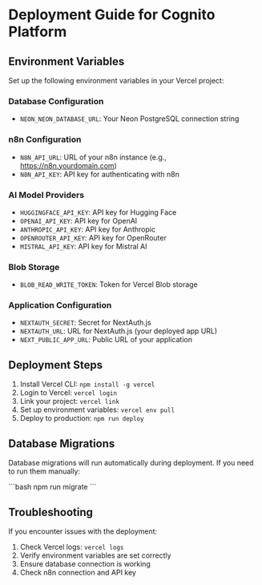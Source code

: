 # Deployment Guide for Cognito Platform

## Environment Variables

Set up the following environment variables in your Vercel project:

### Database Configuration
- `NEON_NEON_DATABASE_URL`: Your Neon PostgreSQL connection string

### n8n Configuration
- `N8N_API_URL`: URL of your n8n instance (e.g., https://n8n.yourdomain.com)
- `N8N_API_KEY`: API key for authenticating with n8n

### AI Model Providers
- `HUGGINGFACE_API_KEY`: API key for Hugging Face
- `OPENAI_API_KEY`: API key for OpenAI
- `ANTHROPIC_API_KEY`: API key for Anthropic
- `OPENROUTER_API_KEY`: API key for OpenRouter
- `MISTRAL_API_KEY`: API key for Mistral AI

### Blob Storage
- `BLOB_READ_WRITE_TOKEN`: Token for Vercel Blob storage

### Application Configuration
- `NEXTAUTH_SECRET`: Secret for NextAuth.js
- `NEXTAUTH_URL`: URL for NextAuth.js (your deployed app URL)
- `NEXT_PUBLIC_APP_URL`: Public URL of your application

## Deployment Steps

1. Install Vercel CLI: `npm install -g vercel`
2. Login to Vercel: `vercel login`
3. Link your project: `vercel link`
4. Set up environment variables: `vercel env pull`
5. Deploy to production: `npm run deploy`

## Database Migrations

Database migrations will run automatically during deployment. If you need to run them manually:

\`\`\`bash
npm run migrate
\`\`\`

## Troubleshooting

If you encounter issues with the deployment:

1. Check Vercel logs: `vercel logs`
2. Verify environment variables are set correctly
3. Ensure database connection is working
4. Check n8n connection and API key
